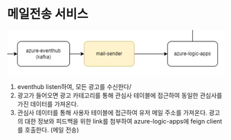 # 메일전송 서비스
![structure-mail-sender](../images/structure_mail-sender.png)

1. eventhub listen하여, 모든 광고를 수신한다/
2. 광고가 들어오면 광고 카테고리를 통해 관심사 테이블에 접근하여 동일한 관심사를 가진 데이터를 가져온다.
3. 관심사 데이터를 통해 사용자 테이블에 접근하여 유저 메일 주소를 가져온다.
광고의 대한 정보와 피드백을 위한 link를 첨부하여 azure-logic-apps에 feign client를 호출한다. (메일 전송)